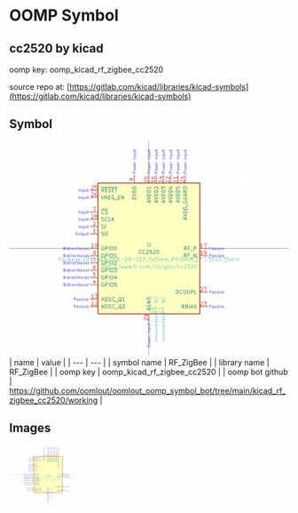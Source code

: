 # OOMP Symbol  
## cc2520  by kicad  
  
oomp key: oomp_kicad_rf_zigbee_cc2520  
  
source repo at: [https://gitlab.com/kicad/libraries/kicad-symbols](https://gitlab.com/kicad/libraries/kicad-symbols)  
## Symbol  
  
[![working.png](working_600.png)](working.png)  
| name | value | 
| --- | --- | 
| symbol name | RF_ZigBee | 
| library name | RF_ZigBee | 
| oomp key | oomp_kicad_rf_zigbee_cc2520 | 
| oomp bot github | https://github.com/oomlout/oomlout_oomp_symbol_bot/tree/main/kicad_rf_zigbee_cc2520/working | 
## Images  
  
[![working.png](working_140.png)](working.png)  
